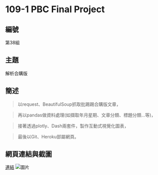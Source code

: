 # 109-1 PBC Final Project

## 編號
第38組

## 主題
解析合購版

## 簡述
>以request、BeautifulSoup抓取批踢踢合購版文章，

>再以pandas做資料處理(如擷取年月星期、文章分類、標題分類...等)，

>接著透過plotly、Dash兩套件，製作互動式視覺化圖表，

>最後以Git、Heroku部屬網頁。

## 網頁連結與截圖
[連結](https://pbc-buytogether.herokuapp.com/)
![圖片]()
